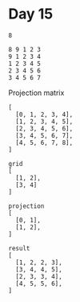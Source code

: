 # Day 15

```
8

8 9 1 2 3
9 1 2 3 4
1 2 3 4 5
2 3 4 5 6
3 4 5 6 7
```

Projection matrix

```
[
  [0, 1, 2, 3, 4],
  [1, 2, 3, 4, 5],
  [2, 3, 4, 5, 6],
  [3, 4, 5, 6, 7],
  [4, 5, 6, 7, 8],
]
```

```
grid
[
  [1, 2],
  [3, 4]
]

projection
[
  [0, 1],
  [1, 2],
]

result
[
  [1, 2, 2, 3],
  [3, 4, 4, 5],
  [2, 3, 3, 4],
  [4, 5, 5, 6],
]
```
